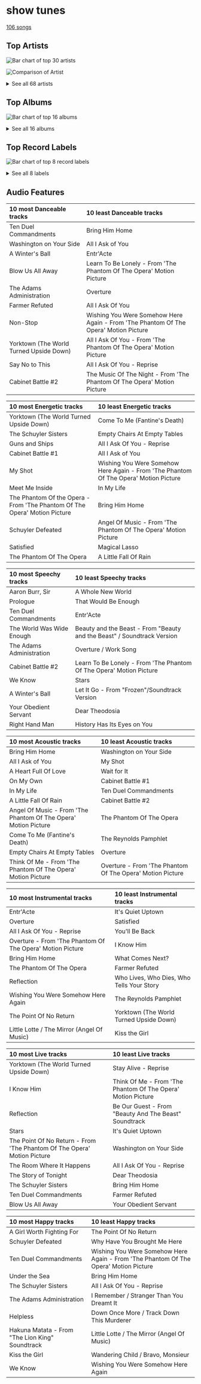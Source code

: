 # show tunes

[106 songs](show_tunes_tracks.md)

## Top Artists

![Bar chart of top 30 artists](../images/genres/show_tunes/artists.png)

![Comparison of Artist](../images/genres/show_tunes/artists_comparison.png)


<details>
<summary>See all 68 artists</summary>

|   Number of Tracks | Art                                                                                              | Artist                                                                                               | 🔗                                                           |
|-------------------:|:-------------------------------------------------------------------------------------------------|:-----------------------------------------------------------------------------------------------------|:------------------------------------------------------------|
|                 32 | <img src="https://i.scdn.co/image/ab6761610000e5eb5a6fd8ebc62d68a372d51516" alt="" width="50" /> | [Andrew Lloyd Webber](../artists/andrew_lloyd_webber.md)                                             | [🔗](https://open.spotify.com/artist/4aP1lp10BRYZO658B2NwkG) |
|                 31 | <img src="https://i.scdn.co/image/ab67616d0000b2733743f2dba9dde74bf4338540" alt="" width="50" /> | [Original Broadway Cast of Hamilton](../artists/original_broadway_cast_of_hamilton.md)               | [🔗](https://open.spotify.com/artist/3UUJfRbrA2nTbcg4i0MOwu) |
|                 29 | <img src="https://i.scdn.co/image/84dc87cca456089fc5cfa2d7593d9d960ca4553f" alt="" width="50" /> | [Lin-Manuel Miranda](../artists/lin_manuel_miranda.md)                                               | [🔗](https://open.spotify.com/artist/4aXXDj9aZnlshx7mzj3W1N) |
|                 21 | <img src="https://i.scdn.co/image/ab67616d0000b27367a1610b21721a06ed7d378e" alt="" width="50" /> | [Phantom Of The Opera Original London Cast](../artists/phantom_of_the_opera_original_london_cast.md) | [🔗](https://open.spotify.com/artist/3LfD2yRlfHAtTryX8rFp25) |
|                 20 | <img src="https://i.scdn.co/image/ab6761610000e5ebb35dba51746ae3ebb2d8958b" alt="" width="50" /> | [Leslie Odom Jr.](../artists/leslie_odom_jr_.md)                                                     | [🔗](https://open.spotify.com/artist/3cR4rhS2hBWqI7rJEBacvN) |
|                 14 | <img src="https://i.scdn.co/image/ab6761610000e5ebcb29216b4a21ea8912db6502" alt="" width="50" /> | [Sarah Brightman](../artists/sarah_brightman.md)                                                     | [🔗](https://open.spotify.com/artist/7Ead768rc4ShGxnqtqccU5) |
|                 11 | <img src="https://i.scdn.co/image/ab6761610000e5ebe36c599c230a7fda002d3d34" alt="" width="50" /> | [Anthony Ramos](../artists/anthony_ramos.md)                                                         | [🔗](https://open.spotify.com/artist/660YptcR0hNHJ8iEr1qcse) |
|                 11 | <img src="https://i.scdn.co/image/a9895067694a6b11db54520194cd62255fced01c" alt="" width="50" /> | [Michael Crawford](../artists/michael_crawford.md)                                                   | [🔗](https://open.spotify.com/artist/5fRiVl9fyhUEZhcpMyIxUG) |
|                 11 | <img src="https://i.scdn.co/image/ab6761610000e5ebf638289c7621609519d8ad24" alt="" width="50" /> | [Daveed Diggs](../artists/daveed_diggs.md)                                                           | [🔗](https://open.spotify.com/artist/3twuAojvYNrlWZpMkxLm3P) |
|                 11 | <img src="https://i.scdn.co/image/ab67616d0000b273b47bb04577839c77f2e300bd" alt="" width="50" /> | [Phillipa Soo](../artists/phillipa_soo.md)                                                           | [🔗](https://open.spotify.com/artist/2OEGI2wrCVmvavKEOMlccy) |
|                 11 | <img src="https://i.scdn.co/image/ab67616d0000b2737fd79037c10ff7b23d65203c" alt="" width="50" /> | [Steve Barton](../artists/steve_barton.md)                                                           | [🔗](https://open.spotify.com/artist/1gEOIEK9jgpYvvG57BP0US) |
|                 10 | <img src="nan" alt="" width="50" />                                                              | [Okieriete Onaodowan](../artists/okieriete_onaodowan.md)                                             | [🔗](https://open.spotify.com/artist/6G3sPhnj4JBCsBVBGvZnkk) |
|                  9 | <img src="https://i.scdn.co/image/ab6761610000e5ebc698d53b77db34027b00f853" alt="" width="50" /> | [Disney](../artists/disney.md)                                                                       | [🔗](https://open.spotify.com/artist/3xvaSlT4xsyk6lY1ESOspO) |
|                  7 | <img src="https://i.scdn.co/image/ab6761610000e5eb223a32141674523a97d0ea50" alt="" width="50" /> | Christopher Jackson                                                                                  | [🔗](https://open.spotify.com/artist/6sLwRSXSUF5JTUnQaFenyj) |
|                  7 | <img src="https://i.scdn.co/image/57eaffbd4a9f606a5848ab974cacfa5ba4ca4b59" alt="" width="50" /> | Emmy Rossum                                                                                          | [🔗](https://open.spotify.com/artist/6JcDqt1rBKIWfnoPjXFYqc) |
|                  7 | <img src="https://i.scdn.co/image/8342768be08c1c9bf4af1d4584a103bcb3042704" alt="" width="50" /> | Colm Wilkinson                                                                                       | [🔗](https://open.spotify.com/artist/4hKV8PcRBaHZqBJjSn8OJE) |
|                  5 | <img src="https://i.scdn.co/image/ab67616d0000b27309f636a08b6f3c5c6368a58c" alt="" width="50" /> | Gerard Butler                                                                                        | [🔗](https://open.spotify.com/artist/7H25O93TTUoaZ0ZaFk318U) |
|                  5 | <img src="https://i.scdn.co/image/ab67616d0000b2735fe78562e8ab0b95a2349f54" alt="" width="50" /> | Renée Elise Goldsberry                                                                               | [🔗](https://open.spotify.com/artist/5VJN4jB6PqqEg4kJiAj6Eu) |
|                  5 | <img src="https://i.scdn.co/image/191d9c926a51e6d0abc49b7416689b52a2662efc" alt="" width="50" /> | Lea Salonga                                                                                          | [🔗](https://open.spotify.com/artist/1GlMjIezcLwV3OFlX0uXOv) |
|                  4 | <img src="https://i.scdn.co/image/ab67616d0000b2736b59fdeebe247885983d6dcf" alt="" width="50" /> | Judy Kuhn                                                                                            | [🔗](https://open.spotify.com/artist/7tHd518aPjJYUgyv9bidBz) |
|                  4 | <img src="https://i.scdn.co/image/ab67616d0000b273b9b9b8bf2a5275cf34a5350a" alt="" width="50" /> | Rosemary Ashe                                                                                        | [🔗](https://open.spotify.com/artist/3Oju6zkuJzum4svKeVhKiK) |
|                  3 | <img src="https://i.scdn.co/image/ab6761610000e5eb07ccc2fd86f64d13368998de" alt="" width="50" /> | Jonathan Groff                                                                                       | [🔗](https://open.spotify.com/artist/7KkqUt65v6LMtR369OQ6FB) |
|                  3 | <img src="nan" alt="" width="50" />                                                              | Janet Devenish                                                                                       | [🔗](https://open.spotify.com/artist/7Ev9dg2zamUgQsRUp9DdRl) |
|                  3 | <img src="https://i.scdn.co/image/ab6761610000e5ebb464513265be8765dddc19bb" alt="" width="50" /> | Frances Ruffelle                                                                                     | [🔗](https://open.spotify.com/artist/5uSeMCBhe3DiROdFrwaXkw) |
|                  3 | <img src="nan" alt="" width="50" />                                                              | Terrence Mann                                                                                        | [🔗](https://open.spotify.com/artist/5uBIsYz9WatgoViLG6pVj2) |
|                  3 | <img src="https://i.scdn.co/image/ab67616d0000b273d64bc71c5b3f176aed9763fb" alt="" width="50" /> | David Firth                                                                                          | [🔗](https://open.spotify.com/artist/4kjJU6zIfQi87yTWJMxJNw) |
|                  3 | <img src="nan" alt="" width="50" />                                                              | John Savident                                                                                        | [🔗](https://open.spotify.com/artist/2V0W4YzPCESOh86ss7D2QE) |
|                  3 | <img src="nan" alt="" width="50" />                                                              | Mary Millar                                                                                          | [🔗](https://open.spotify.com/artist/1SBvpcra5uod7N0rxJxa3J) |
|                  2 | <img src="https://i.scdn.co/image/ab6761610000e5eb408a975888e8eeea2aa8e604" alt="" width="50" /> | Idina Menzel                                                                                         | [🔗](https://open.spotify.com/artist/73Np75Wv2tju61Eo9Zw4IR) |
|                  2 | <img src="nan" alt="" width="50" />                                                              | Samuel E. Wright                                                                                     | [🔗](https://open.spotify.com/artist/6Id8rcDNyBXPcgKQVfQ8rX) |
|                  2 | <img src="https://i.scdn.co/image/ab6761610000e5eb8c7085cb6bc26d51b510656c" alt="" width="50" /> | Jasmine Cephas-Jones                                                                                 | [🔗](https://open.spotify.com/artist/4H3e5t5utgPvj6Nsuda5QF) |
|                  2 | <img src="https://i.scdn.co/image/2f27b88be41ed8e21e7db0cf192385c14736f8a0" alt="" width="50" /> | Eddie Redmayne                                                                                       | [🔗](https://open.spotify.com/artist/4EJP6Qhk6l18LumCcpEfLw) |
|                  2 | <img src="nan" alt="" width="50" />                                                              | Patrick Wilson                                                                                       | [🔗](https://open.spotify.com/artist/0z5nxdz5osD8FsmaUDmfC0) |
|                  2 | <img src="https://i.scdn.co/image/ab67616d0000b273a6d80e2ed079cf1183ade19a" alt="" width="50" /> | Angela Lansbury                                                                                      | [🔗](https://open.spotify.com/artist/0LtVJXnPR8msCJiE2DjHxy) |
|                  1 | <img src="https://i.scdn.co/image/ab67616d0000b27350a8f03cc6bd438ca8d306db" alt="" width="50" /> | Students                                                                                             | [🔗](https://open.spotify.com/artist/7oaoEBdRqHXfoiGYa55Atp) |
|                  1 | <img src="nan" alt="" width="50" />                                                              | Beth Fowler                                                                                          | [🔗](https://open.spotify.com/artist/7KNW6OwcA260MsaEtnvhxV) |
|                  1 | <img src="nan" alt="" width="50" />                                                              | Harvey Fierstein                                                                                     | [🔗](https://open.spotify.com/artist/7G6zawIBBtDX1WvuT97Ei9) |
|                  1 | <img src="https://i.scdn.co/image/ab67616d0000b273170e79548d280867ef12742b" alt="" width="50" /> | Les Misérables Cast                                                                                  | [🔗](https://open.spotify.com/artist/71wy5iisVKXLZgoPxdFi8A) |
|                  1 | <img src="https://i.scdn.co/image/ab6761610000e5ebdc4b4e69e26eb1367eb8b796" alt="" width="50" /> | Jon Rua                                                                                              | [🔗](https://open.spotify.com/artist/69NsP4MC1JbfvKMwpx2oy8) |
|                  1 | <img src="https://i.scdn.co/image/ab67616d0000b273fcbddbda90806eeb748831e8" alt="" width="50" /> | Aaron Tveit                                                                                          | [🔗](https://open.spotify.com/artist/68h2f0WXn4zEctSgNYozXx) |
|                  1 | <img src="https://i.scdn.co/image/ab6761610000e5eb21f0cc7dc3f69be76f6f7c11" alt="" width="50" /> | Joseph Williams                                                                                      | [🔗](https://open.spotify.com/artist/5xk0kRuXn1zToTHpHAqpui) |
|                  1 | <img src="https://i.scdn.co/image/7c02f971ca773681ca664c0e3b18f0266db9f20e" alt="" width="50" /> | Minnie Driver                                                                                        | [🔗](https://open.spotify.com/artist/5rNwd5kb1cxVBCQKnDO4b8) |
|                  1 | <img src="https://i.scdn.co/image/b7cb8a2d95ba2ca94fc0e133611b5b680014c52e" alt="" width="50" /> | Auli'i Cravalho                                                                                      | [🔗](https://open.spotify.com/artist/5mnS9jJdKQQcRSqFu5YPVe) |
|                  1 | <img src="https://i.scdn.co/image/ab6761610000e5ebe4536d632bb182e3f82baaaf" alt="" width="50" /> | [The King's Singers](../artists/the_king_s_singers.md)                                               | [🔗](https://open.spotify.com/artist/5lR7yDVN4z9kahOiUSlMhe) |
|                  1 | <img src="https://i.scdn.co/image/ab67616d0000b27317f613f05ec89836d8c4ad0c" alt="" width="50" /> | Jerry Orbach                                                                                         | [🔗](https://open.spotify.com/artist/5i2OpmeVKsmViqoETxuOvO) |
|                  1 | <img src="https://i.scdn.co/image/ab67616d0000b2730cc79e7adefed420553e65fe" alt="" width="50" /> | Jason Weaver                                                                                         | [🔗](https://open.spotify.com/artist/5UdPkKWd8YNR5xGcmqH9QJ) |
|                  1 | <img src="nan" alt="" width="50" />                                                              | John Aron                                                                                            | [🔗](https://open.spotify.com/artist/5Hco9oOhEcTrU0hzzIkoF7) |
|                  1 | <img src="https://i.scdn.co/image/ab6761610000e5eb583a4cf451be21040cfaa0a4" alt="" width="50" /> | Jodi Benson                                                                                          | [🔗](https://open.spotify.com/artist/4mmMtabvFCKA6HfmVmitNH) |
|                  1 | <img src="nan" alt="" width="50" />                                                              | Thayne Jasperson                                                                                     | [🔗](https://open.spotify.com/artist/4lSm9vkdpKSs1O8nKflRaB) |
|                  1 | <img src="https://i.scdn.co/image/ab6761610000e5eb0011a003b54943e02654e1f4" alt="" width="50" /> | Samantha Barks                                                                                       | [🔗](https://open.spotify.com/artist/4gOl5m9dY7IGAipqpul7GZ) |
|                  1 | <img src="nan" alt="" width="50" />                                                              | Chorus - Mulan                                                                                       | [🔗](https://open.spotify.com/artist/4KpdqBDU2C5gB3vhdojuqA) |
|                  1 | <img src="nan" alt="" width="50" />                                                              | Jerry Tondo                                                                                          | [🔗](https://open.spotify.com/artist/3wUpOiaLjwAZNregbC7CxO) |
|                  1 | <img src="nan" alt="" width="50" />                                                              | Chorus - Beauty And the Beast                                                                        | [🔗](https://open.spotify.com/artist/3kWWBtNzJFtKA222gZz39d) |
|                  1 | <img src="https://i.scdn.co/image/ab67616d0000b273a22b3c7eefefd14e57cc068b" alt="" width="50" /> | Brad Kane                                                                                            | [🔗](https://open.spotify.com/artist/3dAzSJ9lQnJSq5Z0OgDBep) |
|                  1 | <img src="nan" alt="" width="50" />                                                              | Ephraim Sykes                                                                                        | [🔗](https://open.spotify.com/artist/3brilvMAN6ILRUMvaqJWdG) |
|                  1 | <img src="https://i.scdn.co/image/ab6761610000e5eb5dcabf363571181dba3ecf66" alt="" width="50" /> | Matthew Wilder                                                                                       | [🔗](https://open.spotify.com/artist/3bmFPbLMiLxtR9tFrTcKcP) |
|                  1 | <img src="nan" alt="" width="50" />                                                              | Janos Kurucz                                                                                         | [🔗](https://open.spotify.com/artist/3MiTXPOmIgoJioulWki8dz) |
|                  1 | <img src="https://i.scdn.co/image/ab67616d0000b273d5357dc1699d3f51fd2a1ab3" alt="" width="50" /> | Jennifer Ellison                                                                                     | [🔗](https://open.spotify.com/artist/3FAYTkACAc9Ir1snu0ZzSy) |
|                  1 | <img src="https://i.scdn.co/image/ab67616d0000b273505642d91330f9b873c3e576" alt="" width="50" /> | David Bryant                                                                                         | [🔗](https://open.spotify.com/artist/2yPfp367ZwywK1lbGg00b8) |
|                  1 | <img src="nan" alt="" width="50" />                                                              | Randy Graff                                                                                          | [🔗](https://open.spotify.com/artist/2iRiwwxcJb6fXCxO5jt1cz) |
|                  1 | <img src="nan" alt="" width="50" />                                                              | Sydney James Harcourt                                                                                | [🔗](https://open.spotify.com/artist/2fHcpUAFhqmfloo2HkBN3e) |
|                  1 | <img src="https://i.scdn.co/image/038078d1e58100273d291941ce8ef965a62a70c6" alt="" width="50" /> | Marni Nixon                                                                                          | [🔗](https://open.spotify.com/artist/2Npf96k0QoY8YYwqnELDmQ) |
|                  1 | <img src="https://i.scdn.co/image/ab6761610000e5eb1cf32251011d049c26855ae4" alt="" width="50" /> | AURORA                                                                                               | [🔗](https://open.spotify.com/artist/1WgXqy2Dd70QQOU7Ay074N) |
|                  1 | <img src="https://i.scdn.co/image/ab67616d0000b273c77218620de388c559ba5bbb" alt="" width="50" /> | Ariana DeBose                                                                                        | [🔗](https://open.spotify.com/artist/1Np9GsrPO7dlczjvdehBxs) |
|                  1 | <img src="nan" alt="" width="50" />                                                              | Ernie Sabella                                                                                        | [🔗](https://open.spotify.com/artist/0RH6EMxqfzCEB7QCSKQ4xr) |
|                  1 | <img src="nan" alt="" width="50" />                                                              | Sasha Hutchings                                                                                      | [🔗](https://open.spotify.com/artist/0Pg2rEmiZEnmxw4eQwtvsR) |
|                  1 | <img src="https://i.scdn.co/image/ab67616d0000b27327028def34ab4b09f54f76d4" alt="" width="50" /> | Nathan Lane                                                                                          | [🔗](https://open.spotify.com/artist/0P0do9GwiSgweSF6Ui3mrv) |
|                  1 | <img src="https://i.scdn.co/image/ab67616d0000b27394c1072c43f5c7f98f517067" alt="" width="50" /> | James Hong                                                                                           | [🔗](https://open.spotify.com/artist/00erTY7OuCOdNTN36srPNN) |

</details>

## Top Albums

![Bar chart of top 16 albums](../images/genres/show_tunes/albums.png)


<details>
<summary>See all 16 albums</summary>

|   Number of Tracks | Art                                                                                              | Album                                                                 | 🔗                                                          |
|-------------------:|:-------------------------------------------------------------------------------------------------|:----------------------------------------------------------------------|:-----------------------------------------------------------|
|                 44 | <img src="https://i.scdn.co/image/ab67616d0000b273d72fb5571087bca0a2fed008" alt="" width="50" /> | Hamilton (Original Broadway Cast Recording)                           | [🔗](https://open.spotify.com/album/1kCHru7uhxBUdzkm4gzRQc) |
|                 21 | <img src="https://i.scdn.co/image/ab67616d0000b27367a1610b21721a06ed7d378e" alt="" width="50" /> | The Phantom Of The Opera                                              | [🔗](https://open.spotify.com/album/36bEg6FTBaZGLg9ngJZIU6) |
|                 11 | <img src="https://i.scdn.co/image/ab67616d0000b27311213770e112f78d4075b61f" alt="" width="50" /> | Les Misérables (Original Broadway Cast Recording)                     | [🔗](https://open.spotify.com/album/3jbKDx0zB1QoJQTw8i1AvD) |
|                 10 | <img src="https://i.scdn.co/image/ab67616d0000b2732f8d9427fea9dd36a4fb4f1b" alt="" width="50" /> | The Phantom Of The Opera (Original Motion Picture Soundtrack)         | [🔗](https://open.spotify.com/album/1zwEN9cLtWg39zFJnj8brt) |
|                  3 | <img src="https://i.scdn.co/image/ab67616d0000b27327bc049f5d573b73e4cc96ef" alt="" width="50" /> | The Little Mermaid Special Edition                                    | [🔗](https://open.spotify.com/album/4aAwvCRNJIqiUGVEjieWv6) |
|                  3 | <img src="https://i.scdn.co/image/ab67616d0000b27388781d268ea3b5a35518eecc" alt="" width="50" /> | Mulan (Original Soundtrack)                                           | [🔗](https://open.spotify.com/album/3Ohs7Jo6GM6mydUOL0m5aC) |
|                  3 | <img src="https://i.scdn.co/image/ab67616d0000b2739c0f9e625ee5cac9e2abfc6e" alt="" width="50" /> | Les Misérables: The Motion Picture Soundtrack Deluxe (Deluxe Edition) | [🔗](https://open.spotify.com/album/0I6Bl1dVB1hQsSoQF6KuTg) |
|                  2 | <img src="https://i.scdn.co/image/ab67616d0000b273281dfd7af2ee99a124404623" alt="" width="50" /> | Pocahontas                                                            | [🔗](https://open.spotify.com/album/7L6kEZVkWh7OEI71b1JHZd) |
|                  2 | <img src="https://i.scdn.co/image/ab67616d0000b2732bf585fa65e5608b365f4909" alt="" width="50" /> | Beauty and the Beast                                                  | [🔗](https://open.spotify.com/album/3O5p9VNddbwvqWTdYKEqV5) |
|                  1 | <img src="https://i.scdn.co/image/ab67616d0000b273660aadbda2da6b1c2dd3d1a5" alt="" width="50" /> | The Lion King                                                         | [🔗](https://open.spotify.com/album/3YA5DdB3wSz4pdfEXoMyRd) |
|                  1 | <img src="https://i.scdn.co/image/ab67616d0000b273dda924a83894bc750e69845a" alt="" width="50" /> | The Journey so Far                                                    | [🔗](https://open.spotify.com/album/3zr8JDmixklHY1sOURyfoK) |
|                  1 | <img src="https://i.scdn.co/image/ab67616d0000b2733505183cc0e24d2f7560174a" alt="" width="50" /> | Moana (Original Motion Picture Soundtrack/Deluxe Edition)             | [🔗](https://open.spotify.com/album/6pZj4nvx6lV3ulIK3BSjvs) |
|                  1 | <img src="https://i.scdn.co/image/ab67616d0000b2736ff59d18c018a2845758deed" alt="" width="50" /> | Frozen 2 (Original Motion Picture Soundtrack/Deluxe Edition)          | [🔗](https://open.spotify.com/album/4M07HWIlZr7zoXoxDHR5mz) |
|                  1 | <img src="https://i.scdn.co/image/ab67616d0000b2734b1899123e484c034e31164e" alt="" width="50" /> | Frozen (Original Motion Picture Soundtrack / Deluxe Edition)          | [🔗](https://open.spotify.com/album/7lZs5r4oQV2nutddffLrg0) |
|                  1 | <img src="https://i.scdn.co/image/ab67616d0000b2731b1e0c91400cbd009b42fb9e" alt="" width="50" /> | Cappella                                                              | [🔗](https://open.spotify.com/album/3n6JxpdWnHkazMCQxKK5qI) |
|                  1 | <img src="https://i.scdn.co/image/ab67616d0000b2734a4b92dcf7a5c51cc4f7424c" alt="" width="50" /> | Aladdin Special Edition                                               | [🔗](https://open.spotify.com/album/7bt2aty3lUo6Q1Ud8pthRz) |

</details>


## Top Record Labels

![Bar chart of top 8 record labels](../images/genres/show_tunes/labels.png)


<details>
<summary>See all 8 labels</summary>

|   Number of Tracks | Label                                                                           |
|-------------------:|:--------------------------------------------------------------------------------|
|                 44 | [Atlantic Records](../labels/atlantic_records.md)                               |
|                 24 | [Polydor Records](../labels/polydor_records.md)                                 |
|                 15 | [Walt Disney Records](../labels/walt_disney_records.md)                         |
|                 11 | [Verve (Adult Contemporary) MC](../labels/verve__adult_contemporary__mc.md)     |
|                 10 | [UMC (Universal Music Catalogue)](../labels/umc__universal_music_catalogue_.md) |
|                  1 | [Sony Music Labels Inc.](../labels/sony_music_labels_inc_.md)                   |
|                  1 | [Sony Classical](../labels/sony_classical.md)                                   |
|                  1 | [LML Music](../labels/lml_music.md)                                             |

</details>


## Audio Features

| 10 most Danceable tracks                | 10 least Danceable tracks                                                            |
|:----------------------------------------|:-------------------------------------------------------------------------------------|
| Ten Duel Commandments                   | Bring Him Home                                                                       |
| Washington on Your Side                 | All I Ask of You                                                                     |
| A Winter's Ball                         | Entr'Acte                                                                            |
| Blow Us All Away                        | Learn To Be Lonely - From 'The Phantom Of The Opera' Motion Picture                  |
| The Adams Administration                | Overture                                                                             |
| Farmer Refuted                          | All I Ask Of You                                                                     |
| Non-Stop                                | Wishing You Were Somehow Here Again - From 'The Phantom Of The Opera' Motion Picture |
| Yorktown (The World Turned Upside Down) | All I Ask Of You - From 'The Phantom Of The Opera' Motion Picture                    |
| Say No to This                          | All I Ask Of You - Reprise                                                           |
| Cabinet Battle #2                       | The Music Of The Night - From 'The Phantom Of The Opera' Motion Picture              |

| 10 most Energetic tracks                                                  | 10 least Energetic tracks                                                            |
|:--------------------------------------------------------------------------|:-------------------------------------------------------------------------------------|
| Yorktown (The World Turned Upside Down)                                   | Come To Me (Fantine's Death)                                                         |
| The Schuyler Sisters                                                      | Empty Chairs At Empty Tables                                                         |
| Guns and Ships                                                            | All I Ask Of You - Reprise                                                           |
| Cabinet Battle #1                                                         | All I Ask of You                                                                     |
| My Shot                                                                   | Wishing You Were Somehow Here Again - From 'The Phantom Of The Opera' Motion Picture |
| Meet Me Inside                                                            | In My Life                                                                           |
| The Phantom Of the Opera - From 'The Phantom Of The Opera' Motion Picture | Bring Him Home                                                                       |
| Schuyler Defeated                                                         | Angel Of Music - From 'The Phantom Of The Opera' Motion Picture                      |
| Satisfied                                                                 | Magical Lasso                                                                        |
| The Phantom Of The Opera                                                  | A Little Fall Of Rain                                                                |

| 10 most Speechy tracks    | 10 least Speechy tracks                                                 |
|:--------------------------|:------------------------------------------------------------------------|
| Aaron Burr, Sir           | A Whole New World                                                       |
| Prologue                  | That Would Be Enough                                                    |
| Ten Duel Commandments     | Entr'Acte                                                               |
| The World Was Wide Enough | Beauty and the Beast - From "Beauty and the Beast" / Soundtrack Version |
| The Adams Administration  | Overture / Work Song                                                    |
| Cabinet Battle #2         | Learn To Be Lonely - From 'The Phantom Of The Opera' Motion Picture     |
| We Know                   | Stars                                                                   |
| A Winter's Ball           | Let It Go - From "Frozen"/Soundtrack Version                            |
| Your Obedient Servant     | Dear Theodosia                                                          |
| Right Hand Man            | History Has Its Eyes on You                                             |

| 10 most Acoustic tracks                                         | 10 least Acoustic tracks                                  |
|:----------------------------------------------------------------|:----------------------------------------------------------|
| Bring Him Home                                                  | Washington on Your Side                                   |
| All I Ask of You                                                | My Shot                                                   |
| A Heart Full Of Love                                            | Wait for It                                               |
| On My Own                                                       | Cabinet Battle #1                                         |
| In My Life                                                      | Ten Duel Commandments                                     |
| A Little Fall Of Rain                                           | Cabinet Battle #2                                         |
| Angel Of Music - From 'The Phantom Of The Opera' Motion Picture | The Phantom Of The Opera                                  |
| Come To Me (Fantine's Death)                                    | The Reynolds Pamphlet                                     |
| Empty Chairs At Empty Tables                                    | Overture                                                  |
| Think Of Me - From 'The Phantom Of The Opera' Motion Picture    | Overture - From 'The Phantom Of The Opera' Motion Picture |

| 10 most Instrumental tracks                               | 10 least Instrumental tracks              |
|:----------------------------------------------------------|:------------------------------------------|
| Entr'Acte                                                 | It's Quiet Uptown                         |
| Overture                                                  | Satisfied                                 |
| All I Ask Of You - Reprise                                | You'll Be Back                            |
| Overture - From 'The Phantom Of The Opera' Motion Picture | I Know Him                                |
| Bring Him Home                                            | What Comes Next?                          |
| The Phantom Of The Opera                                  | Farmer Refuted                            |
| Reflection                                                | Who Lives, Who Dies, Who Tells Your Story |
| Wishing You Were Somehow Here Again                       | The Reynolds Pamphlet                     |
| The Point Of No Return                                    | Yorktown (The World Turned Upside Down)   |
| Little Lotte / The Mirror (Angel Of Music)                | Kiss the Girl                             |

| 10 most Live tracks                                                     | 10 least Live tracks                                         |
|:------------------------------------------------------------------------|:-------------------------------------------------------------|
| Yorktown (The World Turned Upside Down)                                 | Stay Alive - Reprise                                         |
| I Know Him                                                              | Think Of Me - From 'The Phantom Of The Opera' Motion Picture |
| Reflection                                                              | Be Our Guest - From "Beauty And The Beast" Soundtrack        |
| Stars                                                                   | It's Quiet Uptown                                            |
| The Point Of No Return - From 'The Phantom Of The Opera' Motion Picture | Washington on Your Side                                      |
| The Room Where It Happens                                               | All I Ask Of You - Reprise                                   |
| The Story of Tonight                                                    | Dear Theodosia                                               |
| The Schuyler Sisters                                                    | Bring Him Home                                               |
| Ten Duel Commandments                                                   | Farmer Refuted                                               |
| Blow Us All Away                                                        | Your Obedient Servant                                        |

| 10 most Happy tracks                            | 10 least Happy tracks                                                                |
|:------------------------------------------------|:-------------------------------------------------------------------------------------|
| A Girl Worth Fighting For                       | The Point Of No Return                                                               |
| Schuyler Defeated                               | Why Have You Brought Me Here                                                         |
| Ten Duel Commandments                           | Wishing You Were Somehow Here Again - From 'The Phantom Of The Opera' Motion Picture |
| Under the Sea                                   | Bring Him Home                                                                       |
| The Schuyler Sisters                            | All I Ask Of You - Reprise                                                           |
| The Adams Administration                        | I Remember / Stranger Than You Dreamt It                                             |
| Helpless                                        | Down Once More / Track Down This Murderer                                            |
| Hakuna Matata - From "The Lion King" Soundtrack | Little Lotte / The Mirror (Angel Of Music)                                           |
| Kiss the Girl                                   | Wandering Child / Bravo, Monsieur                                                    |
| We Know                                         | Wishing You Were Somehow Here Again                                                  |
